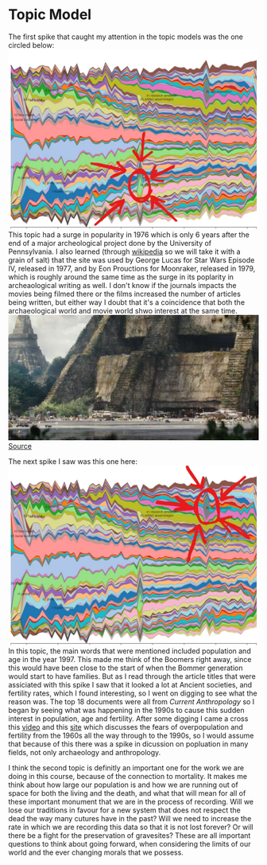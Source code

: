 # Topic Model
  The first spike that caught my attention in the topic models was the one circled below:
  ![Image](Tikal_Model.jpg) 
  This topic had a surge in popularity in 1976 which is only 6 years after the end of a major archeological project done by the University of Pennsylvania. I also learned (through [wikipedia](https://en.wikipedia.org/wiki/Tikal) so we will take it with a grain of salt) that the site was used by George Lucas for Star Wars Episode IV, released in 1977, and by Eon Prouctions for Moonraker, released in 1979, which is roughly around the same time as the surge in its poplarity in archeaological writing as well. I don't know if the journals impacts the movies being filmed there or the films increased the number of articles being written, but either way I doubt that it's a coincidence that both the archaeological world and movie world shwo interest at the same time. ![Image](Yavin_SW.jpeg) [Source](https://lumiere-a.akamaihd.net/v1/images/rebel-massassi-outpost-main_6f7094bd.jpeg?region=0%2C38%2C1200%2C600)


  The next spike I saw was this one here: 
  ![Image](Pop_Model.jpg)
  In this topic, the main words that were mentioned included population and age in the year 1997. This made me think of the Boomers right away, since this would have been close to the start of when the Bommer generation would start to have families. But as I read through the article titles that were assiciated with this spike I saw that it looked a lot at Ancient societies, and fertility rates, which I found interesting, so I went on digging to see what the reason was. The top 18 documents were all from *Current Anthropology* so I began by seeing what was happening in the 1990s to cause this sudden interest in population, age and fertility. After some digging I came a cross this [video](https://www.youtube.com/watch?v=DBTgEzhJNM0) and this [site](https://en.wikipedia.org/wiki/Paul_R._Ehrlich#The_Population_Explosion_(1990)) which discusses the fears of overpopulation and fertility from the 1960s all the way through to the 1990s, so I would assume that because of this there was a spike in dicussion on popluation in many fields, not only archaeology and anthropology. 

I think the second topic is definitly an important one for the work we are doing in this course, because of the connection to mortality. It makes me think about how large our population is and how we are running out of space for both the living and the death, and what that will mean for all of these important monument that we are in the process of recording. Will we lose our traditions in favour for a new system that does not respect the dead the way many cutures have in the past? Will we need to increase the rate in which we are recording this data so that it is not lost forever? Or will there be a fight for the preservation of gravesites? These are all important questions to think about going forward, when considering the limits of our world and the ever changing morals that we possess. 
